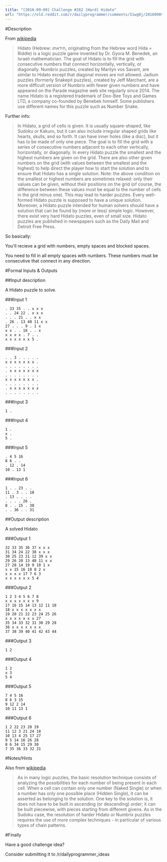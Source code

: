 ```yaml
---
title: "[2016-09-09] Challenge #282 [Hard] Hidato"
url: "https://old.reddit.com/r/dailyprogrammer/comments/51wg0j/20160909_challenge_282_hard_hidato/"
---
```


#Description

From [wikipedia](https://en.wikipedia.org/wiki/Hidato)

> Hidato (Hebrew: חידאתו‎‎, originating from the Hebrew word Hida = Riddle) is a logic puzzle game invented by Dr. Gyora M. Benedek, an Israeli mathematician. The goal of Hidato is to fill the grid with consecutive numbers that connect horizontally, vertically, or diagonally. Numbrix puzzles, created by Marilyn vos Savant, are similar to Hidato except that diagonal moves are not allowed. Jadium puzzles (formerly Snakepit puzzles), created by Jeff Marchant, are a more difficult version of Numbrix with fewer given numbers and have appeared on the Parade magazine web site regularly since 2014. The name Hidato is a registered trademark of Doo-Bee Toys and Games LTD, a company co-founded by Benebek himself. Some publishers use different names for this puzzle such as Number Snake.

Further info:

> In Hidato, a grid of cells is given. It is usually square-shaped, like Sudoku or Kakuro, but it can also include irregular shaped grids like hearts, skulls, and so forth. It can have inner holes (like a disc), but it has to be made of only one piece.
The goal is to fill the grid with a series of consecutive numbers adjacent to each other vertically, horizontally, or diagonally.
In every Hidato puzzle the smallest and the highest numbers are given on the grid. There are also other given numbers on the grid (with values between the smallest and the highest) to help direct the player how to start the solution and to ensure that Hidato has a single solution.
Note: the above condition on the smallest or highest numbers are sometimes relaxed: only their values can be given, without their positions on the grid (of course, the difference between these values must be equal to the number of cells in the grid minus one). This may lead to harder puzzles.
Every well-formed Hidato puzzle is supposed to have a unique solution. Moreover, a Hidato puzzle intended for human solvers should have a solution that can be found by (more or less) simple logic. However, there exist very hard Hidato puzzles, even of small size.
Hidato puzzles are published in newspapers such as the Daily Mail and Detroit Free Press.


So basically:

You'll recieve a grid with numbers, empty spaces and blocked spaces.

You need to fill in all empty spaces with numbers. These numbers must be consecutive that connect in any direction.

#Formal Inputs & Outputs

##Input description

A Hidato puzzle to solve.

###Input 1

    . 33 35 . . x x x
    . . 24 22 . x x x
    . . . 21 . . x x
    . 26 . 13 40 11 x x
    27 . . . 9 . 1 x
    x x . . 18 . . x
    x x x x . 7 . .
    x x x x x x 5 .

###Input 2

    . . 3 . . . . .
    x x x x x x x .
    . . . . . . . .
    . x x x x x x x
    . . . . . . . .
    x x x x x x x .
    . . . . . . . .
    . x x x x x x x
    . . . . . . . .

###Input 3

    1 .

###Input 4

    1 .
    x .
    5 .

###Input 5

    . 4 5 16
    8 6 . .
    . 12 . 14
    10 . 13 1

###Input 6

    1 . . 23 . .
    11 . 3 . . 18
    . 13 . . . .
    . . . . 26 .
    8 . . 15 . 30
    . . 36 . . 31

##Output description

A solved Hidato

###Output 1

    32 33 35 36 37 x x x
    31 34 24 22 38 x x x
    30 25 23 21 12 39 x x
    29 26 20 13 40 11 x x
    27 28 14 19 9 10 1 x
    x x 15 16 18 8 2 x
    x x x x 17 7 6 3
    x x x x x x 5 4

###Output 2

    1 2 3 4 5 6 7 8
    x x x x x x x 9
    17 16 15 14 13 12 11 10
    18 x x x x x x x
    19 20 21 22 23 24 25 26
    x x x x x x x 27
    35 34 33 32 31 30 29 28
    36 x x x x x x x
    37 38 39 40 41 42 43 44

###Output 3

    1 2

###Output 4

    1 2
    x 3
    5 4

###Output 5

    7 4 5 16
    8 6 3 15
    9 12 2 14
    10 11 13 1

###Output 6

    1 2 22 23 20 19
    11 12 3 21 24 18
    10 13 4 25 17 27
    9 5 14 16 26 28
    8 6 34 15 29 30
    7 35 36 33 32 31

#Notes/Hints

Also from [wikipedia](https://en.wikipedia.org/wiki/Hidato)

> As in many logic puzzles, the basic resolution technique consists of analyzing the possibilities for each number of being present in each cell. When a cell can contain only one number (Naked Single) or when a number has only one possible place (Hidden Single), it can be asserted as belonging to the solution.
> One key to the solution is, it does not have to be built in ascending (or descending) order; it can be built piecewise, with pieces starting from different givens.
> As in the Sudoku case, the resolution of harder Hidato or Numbrix puzzles requires the use of more complex techniques - in particular of various types of chain patterns.

#Finally

Have a good challenge idea?

Consider submitting it to /r/dailyprogrammer_ideas